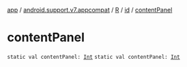 [app](../../../index.md) / [android.support.v7.appcompat](../../index.md) / [R](../index.md) / [id](index.md) / [contentPanel](./content-panel.md)

# contentPanel

`static val contentPanel: `[`Int`](https://kotlinlang.org/api/latest/jvm/stdlib/kotlin/-int/index.html)
`static val contentPanel: `[`Int`](https://kotlinlang.org/api/latest/jvm/stdlib/kotlin/-int/index.html)